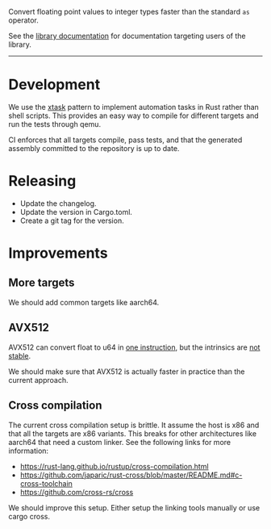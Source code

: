 Convert floating point values to integer types faster than the standard `as` operator.

See the [library documentation](https://docs.rs/fast-float-to-integer) for documentation targeting users of the library.

---

# Development

We use the [xtask](https://github.com/matklad/cargo-xtask) pattern to implement automation tasks in Rust rather than shell scripts. This provides an easy way to compile for different targets and run the tests through qemu.

CI enforces that all targets compile, pass tests, and that the generated assembly committed to the repository is up to date.

# Releasing

- Update the changelog.
- Update the version in Cargo.toml.
- Create a git tag for the version.

# Improvements

## More targets

We should add common targets like aarch64.

## AVX512

AVX512 can convert float to u64 in [one instruction](https://www.felixcloutier.com/x86/vcvttps2udq), but the intrinsics are [not stable](https://github.com/rust-lang/rust/issues/111137).

We should make sure that AVX512 is actually faster in practice than the current approach.

## Cross compilation

The current cross compilation setup is brittle. It assume the host is x86 and that all the targets are x86 variants. This breaks for other architectures like aarch64 that need a custom linker. See the following links for more information:

- https://rust-lang.github.io/rustup/cross-compilation.html
- https://github.com/japaric/rust-cross/blob/master/README.md#c-cross-toolchain
- https://github.com/cross-rs/cross

We should improve this setup. Either setup the linking tools manually or use cargo cross.
